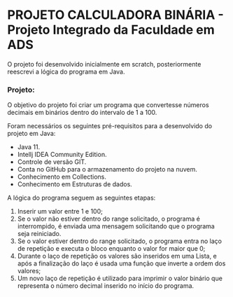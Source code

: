 <h1>PROJETO CALCULADORA BINÁRIA - Projeto Integrado da Faculdade em ADS </h1>



O projeto foi desenvolvido inicialmente em scratch, posteriormente reescrevi a lógica do programa em Java.



<h3>Projeto:</h3> O objetivo do projeto foi criar um programa que convertesse números decimais em binários dentro do intervalo de 1 a 100. 



Foram necessários os seguintes pré-requisitos para a desenvolvido do projeto em Java:

* Java 11.
* Intellj IDEA Community Edition.
* Controle de versão GIT.
* Conta no GitHub para o armazenamento do projeto na nuvem.
* Conhecimento em Collections.
* Conhecimento em Estruturas de dados.



A lógica do programa seguem as seguintes etapas:

1. Inserir um valor entre 1 e 100;
2. Se o valor não estiver dentro do range solicitado, o programa é interrompido, é enviada uma mensagem solicitando que o programa seja reiniciado.
3. Se o valor estiver dentro do range solicitado, o programa entra no laço de repetição e executa o bloco enquanto o valor for maior que 0;
4. Durante o laço de repetição os valores são inseridos em uma Lista, e após a finalização do laço é usada uma função que inverte a ordem dos valores;
5. Um novo laço de repetição é utilizado para imprimir o valor binário que representa o número decimal inserido no início do programa.
